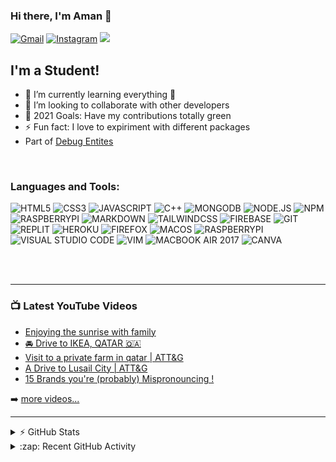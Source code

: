 ### Hi there, I'm Aman 👋

[![Gmail](https://img.shields.io/badge/Gmail-D14836?style=for-the-badge&logo=gmail&logoColor=white)](mailto:amansanoj2@gmail.com)
[![Instagram](https://img.shields.io/badge/Instagram-E4405F?style=for-the-badge&logo=instagram&logoColor=white)](https://instagram.com/Amans_Life_In_a_Nutshell)
[![](https://img.shields.io/badge/TikTok-000000?style=for-the-badge&logo=tiktok&logoColor=white)](https://www.tiktok.com/@aman_aditi)
## I'm a Student!

- 🌱 I’m currently learning everything 🤣
- 👯 I’m looking to collaborate with other developers
- 🥅 2021 Goals: Have my contributions totally green
- ⚡ Fun fact: I love to expiriment with different packages
- Part of [Debug Entites][dewebsite]

<br />

### Languages and Tools:
![HTML5](https://img.shields.io/badge/HTML5-E34F26?style=for-the-badge&logo=html5&logoColor=white)
![CSS3](https://img.shields.io/badge/CSS3-1572B6?style=for-the-badge&logo=css3&logoColor=white)
![JAVASCRIPT](https://img.shields.io/badge/JavaScript-323330?style=for-the-badge&logo=javascript&logoColor=F7DF1E)
![C++](https://img.shields.io/badge/C%2B%2B-00599C?style=for-the-badge&logo=c%2B%2B&logoColor=white)
![MONGODB](https://img.shields.io/badge/MongoDB-4EA94B?style=for-the-badge&logo=mongodb&logoColor=white)
![NODE.JS](https://img.shields.io/badge/Node.js-43853D?style=for-the-badge&logo=node-dot-js&logoColor=white)
![NPM](https://img.shields.io/badge/npm-CB3837?style=for-the-badge&logo=npm&logoColor=white)
![RASPBERRYPI](https://img.shields.io/badge/RASPBERRY%20PI-C51A4A.svg?&style=for-the-badge&logo=raspberry%20pi&logoColor=white)
![MARKDOWN](https://img.shields.io/badge/Markdown-000000?style=for-the-badge&logo=markdown&logoColor=white)
![TAILWINDCSS](https://img.shields.io/badge/Tailwind_CSS-38B2AC?style=for-the-badge&logo=tailwind-css&logoColor=white)
![FIREBASE](https://img.shields.io/badge/firebase-ffca28?style=for-the-badge&logo=firebase&logoColor=black)
![GIT](https://img.shields.io/badge/Git-F05032?style=for-the-badge&logo=git&logoColor=white)
![REPLIT](https://img.shields.io/badge/Replit-667881?style=for-the-badge&logo=replit&logoColor=white)
![HEROKU](https://img.shields.io/badge/Heroku-430098?style=for-the-badge&logo=heroku&logoColor=white)
![FIREFOX](https://img.shields.io/badge/Firefox_Browser-FF7139?style=for-the-badge&logo=Firefox-Browser&logoColor=white)
![MACOS](https://img.shields.io/badge/MACOS-000000?style=for-the-badge&logo=macos&logoColor=white)
![RASPBERRYPI](https://img.shields.io/badge/RASPBERRY%20PI%20OS-C51A4A.svg?&style=for-the-badge&logo=raspberry%20pi&logoColor=white)
![VISUAL STUDIO CODE](https://img.shields.io/badge/Visual_Studio_Code-0078D4?style=for-the-badge&logo=visual%20studio%20code&logoColor=white)
![VIM](https://img.shields.io/badge/VIM-%2311AB00.svg?&style=for-the-badge&logo=vim&logoColor=white)
![MACBOOK AIR 2017](https://img.shields.io/badge/Apple-MacBook_Air_2017-999999?style=for-the-badge&logo=apple&logoColor=white)
![CANVA](https://img.shields.io/badge/Canva-%2300C4CC.svg?&style=for-the-badge&logo=Canva&logoColor=white)

<br />
<br />

---

### 📺 Latest YouTube Videos 
<!-- YOUTUBE:START -->
- [Enjoying the sunrise with family](https://www.youtube.com/watch?v=SSw035Aen4I)
- [🚘 Drive to IKEA, QATAR 🇶🇦](https://www.youtube.com/watch?v=_JYgyahBaVc)
- [Visit to a private farm in qatar | ATT&G](https://www.youtube.com/watch?v=wUbSfJmVOS4)
- [A Drive to Lusail City | ATT&G](https://www.youtube.com/watch?v=WNCYjb8Da_8)
- [15 Brands you're (probably) Mispronouncing !](https://www.youtube.com/watch?v=bcmOEsvWorc)
<!-- YOUTUBE:END -->

➡️ [more videos...](https://www.youtube.com/c/Aman%E2%80%99sLifeinaNutshell)

---



<details>
  <summary>⚡️ GitHub Stats</summary>

  <img align="left" alt="Aman-Sanoj's GitHub Stats" src="https://github-readme-stats-aman-sanoj.vercel.app//api?username=Aman-Sanoj&show_icons=true&hide_border=true" />

</details>

<details>
  <summary>:zap: Recent GitHub Activity</summary>
  
<!--START_SECTION:activity-->
<!--END_SECTION:activity-->

</details>

[youtube]: https://www.youtube.com/c/Aman%E2%80%99sLifeinaNutshell
[instagram]: https://instagram.com/Amans_Life_In_a_Nutshell
[dewebsite]: https://debugentities.github.io
